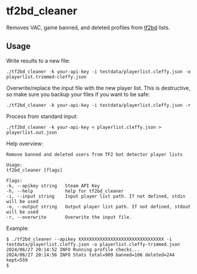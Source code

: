 # tf2bd_cleaner

Removes VAC, game banned, and deleted profiles from [tf2bd](https://github.com/PazerOP/tf2_bot_detector) lists.

## Usage

Write results to a new file:

```shell
./tf2bd_cleaner -k your-api-key -i testdata/playerlist.cleffy.json -o playerlist.trimmed-cleffy.json
```

Overwrite/replace the input file with the new player list. This is destructive, so make sure you backup your files if you want to be safe:

```shell
./tf2bd_cleaner -k your-api-key -i testdata/playerlist.cleffy.json -r
```

Process from standard input:

```shell
./tf2bd_cleaner -k your-api-key < playerlist.cleffy.json > playerlist.out.json
``` 

Help overview:

    Remove banned and deleted users from TF2 bot detector player lists

    Usage:
    tf2bd_cleaner [flags]
    
    Flags:
    -k, --apikey string   Steam API Key
    -h, --help            help for tf2bd_cleaner
    -i, --input string    Input player list path. If not defined, stdin will be used
    -o, --output string   Output player list path. If not defined, stdout will be used
    -r, --overwrite       Overwrite the input file.


Example:

    $ ./tf2bd_cleaner --apikey XXXXXXXXXXXXXXXXXXXXXXXXXXXXXXXX -i testdata/playerlist.cleffy.json -o playerlist.cleffy-trimmed.json
    2024/06/27 20:14:52 INFO Running profile checks...
    2024/06/27 20:14:56 INFO Stats total=909 banned=106 deleted=244 kept=559
    $

